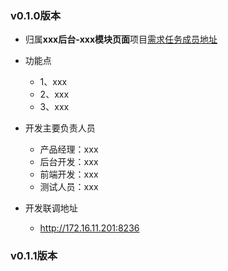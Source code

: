### v0.1.0版本
* 归属**xxx后台-xxx模块页面**项目[需求任务成员地址](https://xxxxx.com)
* 功能点
  - 1、xxx
  - 2、xxx
  - 3、xxx
* 开发主要负责人员
  - 产品经理：xxx
  - 后台开发：xxx
  - 前端开发：xxx
  - 测试人员：xxx

* 开发联调地址
  - http://172.16.11.201:8236
  
### v0.1.1版本  
